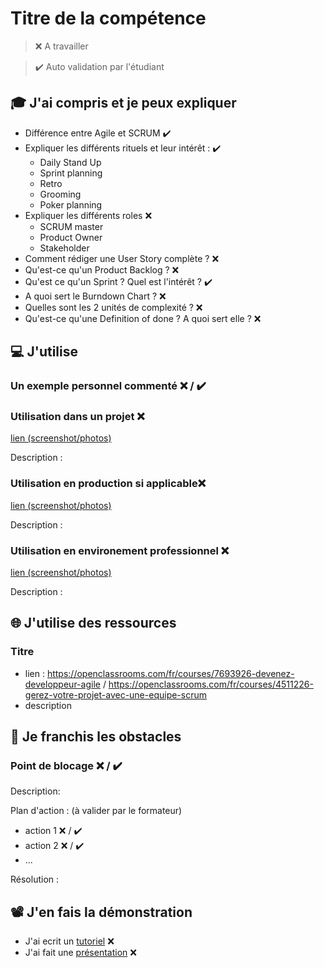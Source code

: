 # Titre de la compétence

> ❌ A travailler

> ✔️ Auto validation par l'étudiant

## 🎓 J'ai compris et je peux expliquer

- Différence entre Agile et SCRUM  ✔️
- Expliquer les différents rituels et leur intérêt :  ✔️
  - Daily Stand Up
  - Sprint planning
  - Retro
  - Grooming
  - Poker planning
- Expliquer les différents roles ❌ 
  - SCRUM master
  - Product Owner
  - Stakeholder
- Comment rédiger une User Story complète ? ❌ 
- Qu'est-ce qu'un Product Backlog ? ❌ 
- Qu'est ce qu'un Sprint ? Quel est l'intérêt ? ✔️
- A quoi sert le Burndown Chart ? ❌ 
- Quelles sont les 2 unités de complexité ? ❌ 
- Qu'est-ce qu'une Definition of done ? A quoi sert elle ? ❌ 

## 💻 J'utilise

### Un exemple personnel commenté ❌ / ✔️

### Utilisation dans un projet ❌ 

[lien (screenshot/photos)](...)

Description :

### Utilisation en production si applicable❌ 

[lien (screenshot/photos)](...)

Description :

### Utilisation en environement professionnel ❌ 

[lien (screenshot/photos)](...)

Description :

## 🌐 J'utilise des ressources

### Titre

- lien : https://openclassrooms.com/fr/courses/7693926-devenez-developpeur-agile  / https://openclassrooms.com/fr/courses/4511226-gerez-votre-projet-avec-une-equipe-scrum
- description

## 🚧 Je franchis les obstacles

### Point de blocage ❌ / ✔️

Description:

Plan d'action : (à valider par le formateur)

- action 1 ❌ / ✔️
- action 2 ❌ / ✔️
- ...

Résolution :

## 📽️ J'en fais la démonstration

- J'ai ecrit un [tutoriel](...) ❌ 
- J'ai fait une [présentation](...) ❌
